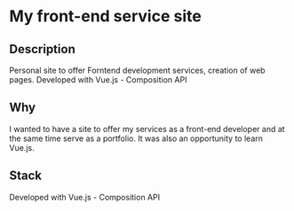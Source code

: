# My front-end service site

## Description
Personal site to offer Forntend development services, creation of web pages. Developed with Vue.js - Composition API

## Why
I wanted to have a site to offer my services as a front-end developer and at the same time serve as a portfolio. It was also an opportunity to learn Vue.js.

## Stack
Developed with Vue.js - Composition API
